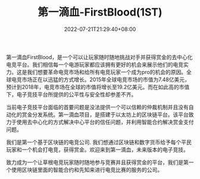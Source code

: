 ﻿---
weight: 
title: "第一滴血-FirstBlood(1ST)"
description: "第一滴血FirstBlood，是一个可以让玩家随时随地挑战对手并获得赏金的去中心化电竞平台"
date: 2022-07-21T21:29:40+08:00
lastmod: 2022-07-21T09:55:40+08:00
draft: false
authors: ["Cindy"]
featuredImage: "diyidixue-firstblood1st.jpg"
link: "https://www.firstblood.io/"
tags: ["数字代币","第一滴血-FirstBlood(1ST)"]
categories: ["navigation"]
navigation: ["数字代币"]
lightgallery: true
toc: true
pinned: false
recommend: false
recommend1: false
---
第一滴血FirstBlood，是一个可以让玩家随时随地挑战对手并获得赏金的去中心化电竞平台。我们相信每一个电游玩家都应该拥有更好的机会来展示他们的电竞实力。这是我们想要革命电竞市场和给所有电竞玩家一个成为pro的机会的原因。全球电竞市场正在以迅猛的方式增长。2015年全球电竞市场的市值为7.48亿美元，预计到2018年，电竞市场在全球的市值将增长至19.2亿美元。而在如此高的市值下，电子竞技平台所提供的公平性与安全性却参差不齐。

当前电子竞技平台面临的首要问题是没法提供一个可以信赖的仲裁机制并且没有自动化的赏金分发系统。第一滴血项目，是搭建于以太坊上的区块链平台。该平台致力于使用去中心化的方式解决中心平台的信任问题，并利用智能合约解决赏金支付问题。

我们是第一个基于区块链的电竞公司. 我们想通过区块链和数字货币给予每个平民玩家和一个机会打电竞，获得赏金。欢迎来到第一滴血，未来版本的电子竞技。

致力成为一个让草根电竞玩家随时随地参与竞赛并且获得赏金的平台，我们是第一个使用区块链里面的智能合约和先知来进行电竞比赛的服务的公司。